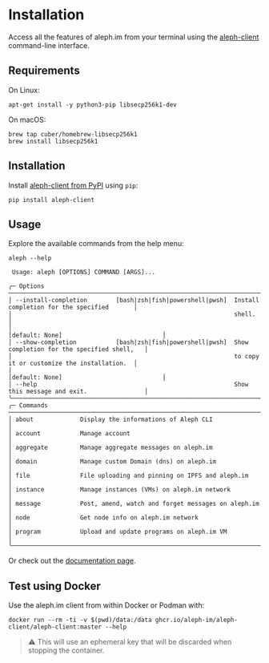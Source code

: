 # Installation

Access all the features of aleph.im from your terminal using the 
[aleph-client](https://github.com/aleph-im/aleph-client/) command-line interface.

## Requirements

On Linux:

```shell
apt-get install -y python3-pip libsecp256k1-dev
```

On macOS:

```shell
brew tap cuber/homebrew-libsecp256k1
brew install libsecp256k1
```

## Installation

Install [aleph-client from PyPI](https://pypi.org/project/aleph-client/) using `pip`:

```shell
pip install aleph-client
```

## Usage

Explore the available commands from the help menu:
```shell
aleph --help
                                                                                                
 Usage: aleph [OPTIONS] COMMAND [ARGS]...                                                                  
                                                                                                           
╭─ Options ───────────────────────────────────────────────────────────────────────────────────────────────╮
│ --install-completion        [bash|zsh|fish|powershell|pwsh]  Install completion for the specified       │
│                                                              shell.                                     │
│                                                              [default: None]                            │
│ --show-completion           [bash|zsh|fish|powershell|pwsh]  Show completion for the specified shell,   │
│                                                              to copy it or customize the installation.  │
│                                                              [default: None]                            │
│ --help                                                       Show this message and exit.                │
╰─────────────────────────────────────────────────────────────────────────────────────────────────────────╯
╭─ Commands ──────────────────────────────────────────────────────────────────────────────────────────────╮
│ about             Display the informations of Aleph CLI                                                 │
│ account           Manage account                                                                        │
│ aggregate         Manage aggregate messages on aleph.im                                                 │
│ domain            Manage custom Domain (dns) on aleph.im                                                │
│ file              File uploading and pinning on IPFS and aleph.im                                       │
│ instance          Manage instances (VMs) on aleph.im network                                            │
│ message           Post, amend, watch and forget messages on aleph.im                                    │
│ node              Get node info on aleph.im network                                                     │
│ program           Upload and update programs on aleph.im VM                                             │
╰─────────────────────────────────────────────────────────────────────────────────────────────────────────╯
```

Or check out the [documentation page](documentation.md).

## Test using Docker

Use the aleph.im client from within Docker or Podman with:

```shell
docker run --rm -ti -v $(pwd)/data:/data ghcr.io/aleph-im/aleph-client/aleph-client:master --help
```

> ⚠️ This will use an ephemeral key that will be discarded when stopping the container.

